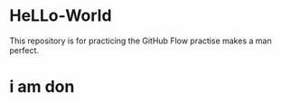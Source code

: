 # HeLLo-World
This repository is for practicing the GitHub Flow
practise makes a man perfect.
# i am don
